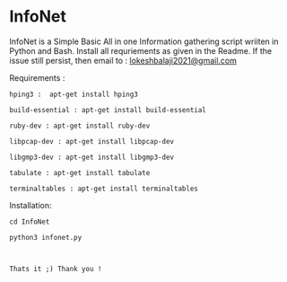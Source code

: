 # InfoNet
InfoNet is a Simple Basic All in one Information gathering script wriiten in Python and Bash. Install all requriements as given in the Readme. If the issue still persist, then email to : lokeshbalaji2021@gmail.com


Requirements :

    hping3 :  apt-get install hping3
    
    build-essential : apt-get install build-essential
    
    ruby-dev : apt-get install ruby-dev
    
    libpcap-dev : apt-get install libpcap-dev
    
    libgmp3-dev : apt-get install libgmp3-dev
    
    tabulate : apt-get install tabulate
    
    terminaltables : apt-get install terminaltables
    
Installation:

    cd InfoNet
    
    python3 infonet.py
    
    
    
    Thats it ;) Thank you !
